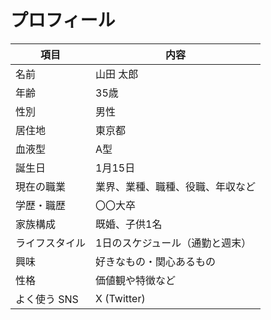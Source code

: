 # プロフィール
| 項目           | 内容                             |
| -------------- | -------------------------------- |
| 名前           | 山田 太郎                        |
| 年齢           | 35歳                             |
| 性別           | 男性                             |
| 居住地         | 東京都                           |
| 血液型         | A型                              |
| 誕生日         | 1月15日                          |
| 現在の職業     | 業界、業種、職種、役職、年収など |
| 学歴・職歴     | 〇〇大卒                         |
| 家族構成       | 既婚、子供1名                    |
| ライフスタイル | 1日のスケジュール（通勤と週末）  |
| 興味           | 好きなもの・関心あるもの         |
| 性格           | 価値観や特徴など                 |
| よく使う SNS   | X (Twitter)                        |



